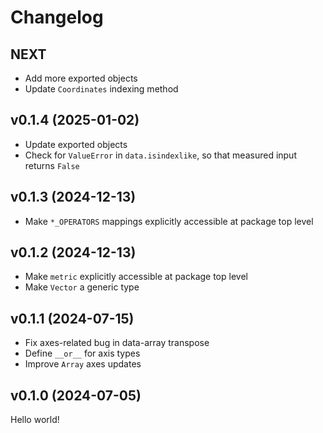 # Changelog

## NEXT

- Add more exported objects
- Update `Coordinates` indexing method

## v0.1.4 (2025-01-02)

- Update exported objects
- Check for `ValueError` in `data.isindexlike`, so that measured input returns `False`

## v0.1.3 (2024-12-13)

- Make `*_OPERATORS` mappings explicitly accessible at package top level

## v0.1.2 (2024-12-13)

- Make `metric` explicitly accessible at package top level
- Make `Vector` a generic type

## v0.1.1 (2024-07-15)

- Fix axes-related bug in data-array transpose
- Define `__or__` for axis types
- Improve `Array` axes updates

## v0.1.0 (2024-07-05)

Hello world!

